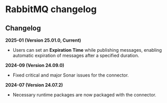 # RabbitMQ changelog

<head>
  <meta name="guidename" content="Integration"/>
  <meta name="context" content="GUID-8973a3b7-da06-4861-beb8-21fb49142664"/>
</head>

## Changelog

**2025-01 (Version 25.01.0, Current)**

- Users can set an **Expiration Time** while publishing messages, enabling automatic expiration of messages after a specified duration.

**2024-09 (Version 24.09.0)**

- Fixed critical and major Sonar issues for the connector.

**2024-07 (Version 24.07.2)**

- Necessary runtime packages are now packaged with the connector.